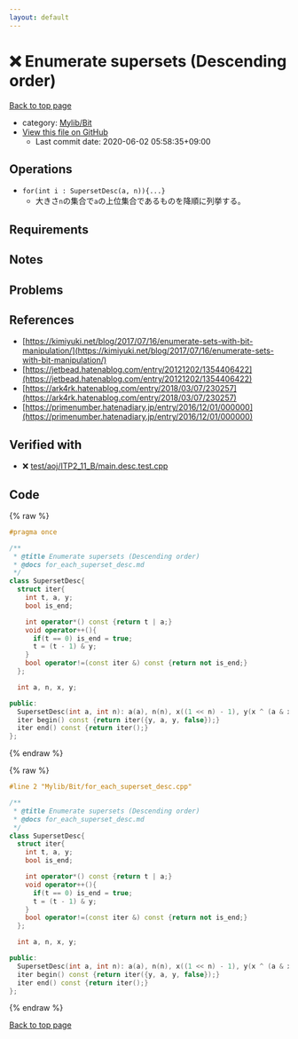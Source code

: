 ```yaml
---
layout: default
---
```


<!-- mathjax config similar to math.stackexchange -->
<script type="text/javascript" async
  src="https://cdnjs.cloudflare.com/ajax/libs/mathjax/2.7.5/MathJax.js?config=TeX-MML-AM_CHTML">
</script>
<script type="text/x-mathjax-config">
  MathJax.Hub.Config({
    TeX: { equationNumbers: { autoNumber: "AMS" }},
    tex2jax: {
      inlineMath: [ ['$','$'] ],
      processEscapes: true
    },
    "HTML-CSS": { matchFontHeight: false },
    displayAlign: "left",
    displayIndent: "2em"
  });
</script>

<script type="text/javascript" src="https://cdnjs.cloudflare.com/ajax/libs/jquery/3.4.1/jquery.min.js"></script>
<script src="https://cdn.jsdelivr.net/npm/jquery-balloon-js@1.1.2/jquery.balloon.min.js" integrity="sha256-ZEYs9VrgAeNuPvs15E39OsyOJaIkXEEt10fzxJ20+2I=" crossorigin="anonymous"></script>
<script type="text/javascript" src="../../../assets/js/copy-button.js"></script>
<link rel="stylesheet" href="../../../assets/css/copy-button.css" />


# :x: Enumerate supersets (Descending order)

<a href="../../../index.html">Back to top page</a>

* category: <a href="../../../index.html#fe4a83e4dc2a7f834ed4cd85d6972a53">Mylib/Bit</a>
* <a href="{{ site.github.repository_url }}/blob/master/Mylib/Bit/for_each_superset_desc.cpp">View this file on GitHub</a>
    - Last commit date: 2020-06-02 05:58:35+09:00




## Operations

- `for(int i : SupersetDesc(a, n)){...}`
	- 大きさ`n`の集合で`a`の上位集合であるものを降順に列挙する。

## Requirements

## Notes

## Problems

## References

- [https://kimiyuki.net/blog/2017/07/16/enumerate-sets-with-bit-manipulation/](https://kimiyuki.net/blog/2017/07/16/enumerate-sets-with-bit-manipulation/)
- [https://jetbead.hatenablog.com/entry/20121202/1354406422](https://jetbead.hatenablog.com/entry/20121202/1354406422)
- [https://ark4rk.hatenablog.com/entry/2018/03/07/230257](https://ark4rk.hatenablog.com/entry/2018/03/07/230257)
- [https://primenumber.hatenadiary.jp/entry/2016/12/01/000000](https://primenumber.hatenadiary.jp/entry/2016/12/01/000000)


## Verified with

* :x: <a href="../../../verify/test/aoj/ITP2_11_B/main.desc.test.cpp.html">test/aoj/ITP2_11_B/main.desc.test.cpp</a>


## Code

<a id="unbundled"></a>
{% raw %}
```cpp
#pragma once

/**
 * @title Enumerate supersets (Descending order)
 * @docs for_each_superset_desc.md
 */
class SupersetDesc{
  struct iter{
    int t, a, y;
    bool is_end;

    int operator*() const {return t | a;}
    void operator++(){
      if(t == 0) is_end = true;
      t = (t - 1) & y;
    }
    bool operator!=(const iter &) const {return not is_end;}
  };

  int a, n, x, y;

public:
  SupersetDesc(int a, int n): a(a), n(n), x((1 << n) - 1), y(x ^ (a & x)){}
  iter begin() const {return iter({y, a, y, false});}
  iter end() const {return iter();}
};

```
{% endraw %}

<a id="bundled"></a>
{% raw %}
```cpp
#line 2 "Mylib/Bit/for_each_superset_desc.cpp"

/**
 * @title Enumerate supersets (Descending order)
 * @docs for_each_superset_desc.md
 */
class SupersetDesc{
  struct iter{
    int t, a, y;
    bool is_end;

    int operator*() const {return t | a;}
    void operator++(){
      if(t == 0) is_end = true;
      t = (t - 1) & y;
    }
    bool operator!=(const iter &) const {return not is_end;}
  };

  int a, n, x, y;

public:
  SupersetDesc(int a, int n): a(a), n(n), x((1 << n) - 1), y(x ^ (a & x)){}
  iter begin() const {return iter({y, a, y, false});}
  iter end() const {return iter();}
};

```
{% endraw %}

<a href="../../../index.html">Back to top page</a>

